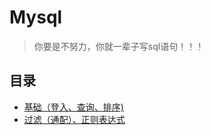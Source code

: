 # Mysql
>你要是不努力，你就一辈子写sql语句！！！

## 目录
- [基础（登入、查询、排序)](https://github.com/ZQ0815/MyBlog/tree/master/Mysql/notes/01-基础.md)
- [过滤（通配）、正则表达式](https://github.com/ZQ0815/MyBlog/tree/master/Mysql/notes/02-过滤、正则表达式.md)